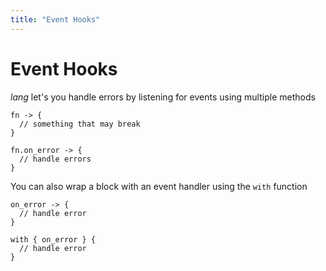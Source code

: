 ```yaml
---
title: "Event Hooks"
---
```


# Event Hooks

_lang_ let's you handle errors by listening for events using multiple methods


```
fn -> {
  // something that may break
}

fn.on_error -> {
  // handle errors
}
```

You can also wrap a block with an event handler using the `with` function

```
on_error -> {
  // handle error
}

with { on_error } {
  // handle error
}
```
